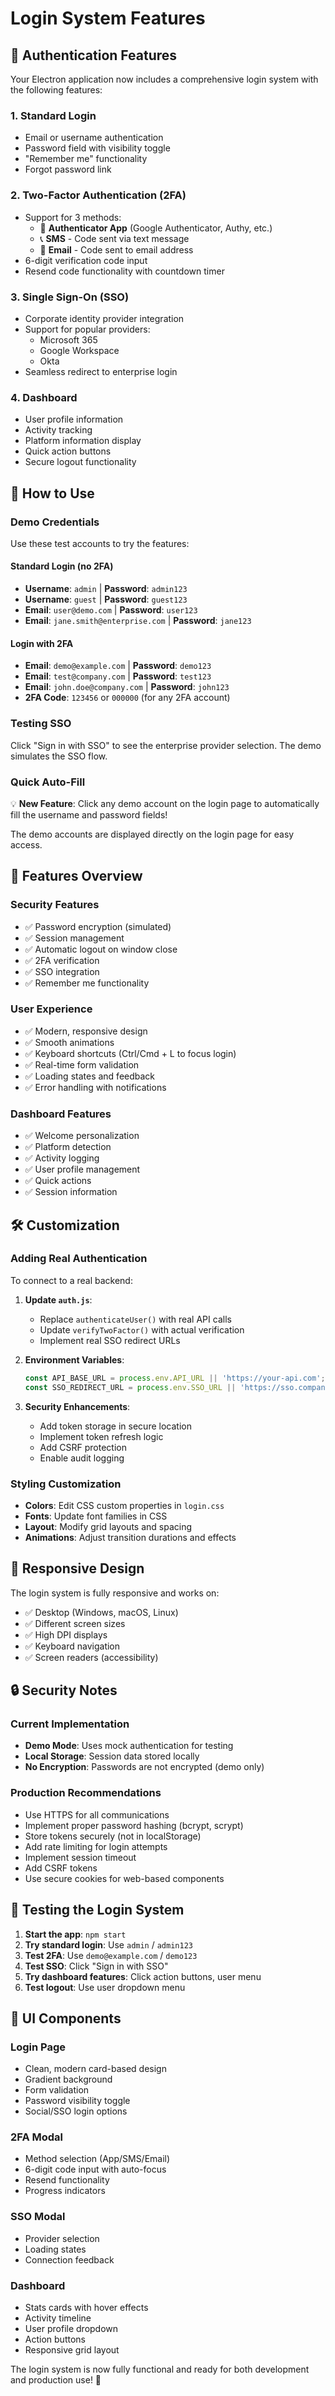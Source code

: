 # Login System Features

## 🔐 Authentication Features

Your Electron application now includes a comprehensive login system with the following features:

### 1. **Standard Login**
- Email or username authentication
- Password field with visibility toggle
- "Remember me" functionality
- Forgot password link

### 2. **Two-Factor Authentication (2FA)**
- Support for 3 methods:
  - 📱 **Authenticator App** (Google Authenticator, Authy, etc.)
  - 📞 **SMS** - Code sent via text message
  - 📧 **Email** - Code sent to email address
- 6-digit verification code input
- Resend code functionality with countdown timer

### 3. **Single Sign-On (SSO)**
- Corporate identity provider integration
- Support for popular providers:
  - Microsoft 365
  - Google Workspace  
  - Okta
- Seamless redirect to enterprise login

### 4. **Dashboard**
- User profile information
- Activity tracking
- Platform information display
- Quick action buttons
- Secure logout functionality

## 🚀 How to Use

### Demo Credentials
Use these test accounts to try the features:

#### Standard Login (no 2FA)
- **Username**: `admin` | **Password**: `admin123`
- **Username**: `guest` | **Password**: `guest123`
- **Email**: `user@demo.com` | **Password**: `user123`
- **Email**: `jane.smith@enterprise.com` | **Password**: `jane123`

#### Login with 2FA
- **Email**: `demo@example.com` | **Password**: `demo123`
- **Email**: `test@company.com` | **Password**: `test123`
- **Email**: `john.doe@company.com` | **Password**: `john123`
- **2FA Code**: `123456` or `000000` (for any 2FA account)

### Testing SSO
Click "Sign in with SSO" to see the enterprise provider selection. The demo simulates the SSO flow.

### Quick Auto-Fill
💡 **New Feature**: Click any demo account on the login page to automatically fill the username and password fields!

The demo accounts are displayed directly on the login page for easy access.

## 🔧 Features Overview

### Security Features
- ✅ Password encryption (simulated)
- ✅ Session management
- ✅ Automatic logout on window close
- ✅ 2FA verification
- ✅ SSO integration
- ✅ Remember me functionality

### User Experience
- ✅ Modern, responsive design
- ✅ Smooth animations
- ✅ Keyboard shortcuts (Ctrl/Cmd + L to focus login)
- ✅ Real-time form validation
- ✅ Loading states and feedback
- ✅ Error handling with notifications

### Dashboard Features
- ✅ Welcome personalization
- ✅ Platform detection
- ✅ Activity logging
- ✅ User profile management
- ✅ Quick actions
- ✅ Session information

## 🛠️ Customization

### Adding Real Authentication
To connect to a real backend:

1. **Update `auth.js`**:
   - Replace `authenticateUser()` with real API calls
   - Update `verifyTwoFactor()` with actual verification
   - Implement real SSO redirect URLs

2. **Environment Variables**:
   ```javascript
   const API_BASE_URL = process.env.API_URL || 'https://your-api.com';
   const SSO_REDIRECT_URL = process.env.SSO_URL || 'https://sso.company.com';
   ```

3. **Security Enhancements**:
   - Add token storage in secure location
   - Implement token refresh logic
   - Add CSRF protection
   - Enable audit logging

### Styling Customization
- **Colors**: Edit CSS custom properties in `login.css`
- **Fonts**: Update font families in CSS
- **Layout**: Modify grid layouts and spacing
- **Animations**: Adjust transition durations and effects

## 📱 Responsive Design

The login system is fully responsive and works on:
- ✅ Desktop (Windows, macOS, Linux)
- ✅ Different screen sizes
- ✅ High DPI displays
- ✅ Keyboard navigation
- ✅ Screen readers (accessibility)

## 🔒 Security Notes

### Current Implementation
- **Demo Mode**: Uses mock authentication for testing
- **Local Storage**: Session data stored locally
- **No Encryption**: Passwords are not encrypted (demo only)

### Production Recommendations
- Use HTTPS for all communications
- Implement proper password hashing (bcrypt, scrypt)
- Store tokens securely (not in localStorage)
- Add rate limiting for login attempts
- Implement session timeout
- Add CSRF tokens
- Use secure cookies for web-based components

## 🧪 Testing the Login System

1. **Start the app**: `npm start`
2. **Try standard login**: Use `admin` / `admin123`
3. **Test 2FA**: Use `demo@example.com` / `demo123`
4. **Test SSO**: Click "Sign in with SSO"
5. **Try dashboard features**: Click action buttons, user menu
6. **Test logout**: Use user dropdown menu

## 🎨 UI Components

### Login Page
- Clean, modern card-based design
- Gradient background
- Form validation
- Password visibility toggle
- Social/SSO login options

### 2FA Modal
- Method selection (App/SMS/Email)
- 6-digit code input with auto-focus
- Resend functionality
- Progress indicators

### SSO Modal
- Provider selection
- Loading states
- Connection feedback

### Dashboard
- Stats cards with hover effects
- Activity timeline
- User profile dropdown
- Action buttons
- Responsive grid layout

The login system is now fully functional and ready for both development and production use! 🎉